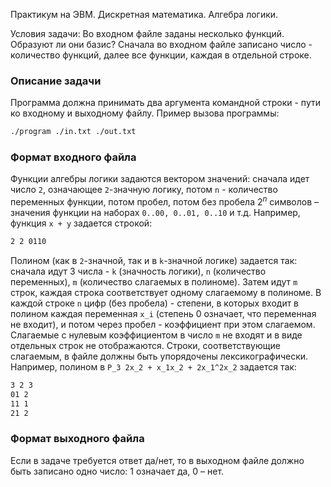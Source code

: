 Практикум на ЭВМ. Дискретная математика. Алгебра логики.

Условия задачи:
Во входном файле заданы несколько функций. Образуют ли они базис? Сначала во входном файле записано число - количество функций, далее все функции, каждая в отдельной строке.


### Описание задачи

Программа должна принимать два аргумента командной строки - пути ко входному и выходному файлу. Пример вызова программы:

```sh
./program ./in.txt ./out.txt
```

### Формат входного файла

Функции алгебры логики задаются вектором значений: сначала идет число `2`, означающее `2`-значную логику, потом `n` - количество переменных функции, потом пробел, потом без пробела $2^n$ символов – значения функции на наборах `0..00, 0..01, 0..10` и т.д. Например, функция `x + y` задается строкой:
```sh
2 2 0110
```

Полином (как в `2`-значной, так и в `k`-значной логике) задается так: сначала идут 3 числа - `k` (значность логики), `n` (количество переменных), `m` (количество слагаемых в полиноме). Затем идут `m` строк, каждая строка соответствует одному слагаемому в полиноме. В каждой строке `n` цифр (без пробела) - степени, в которых входит в полином каждая переменная `x_i` (степень 0 означает, что переменная не входит), и потом через пробел - коэффициент при этом слагаемом. Слагаемые с нулевым коэффициентом в число `m` не входят и в виде отдельных строк не отображаются. Строки, соответствующие слагаемым, в файле должны быть упорядочены лексикографически. Например, полином в `P_3 2x_2 + x_1x_2 + 2x_1^2x_2` задается так:
```sh
3 2 3
01 2
11 1
21 2
```

### Формат выходного файла

Если в задаче требуется ответ да/нет, то в выходном файле должно быть записано одно число: 1 означает да, 0 – нет.
